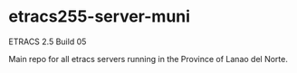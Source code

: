 # etracs255-server-muni
ETRACS 2.5 Build 05

Main repo for all etracs servers running in the Province of Lanao del Norte.
